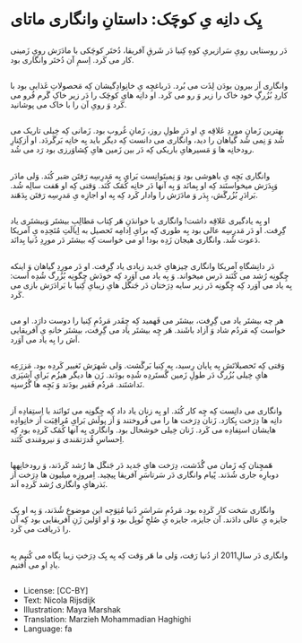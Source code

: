 # یِک دانِه یِ کوچَک: داستانِ وانگاری ماتای

##
دَر روستایی رویِ سَرازیریِ کوهِ کِنیا دَر شَرقِ آفریقا، دُختَر کوچَکی با مادَرَش رویِ زَمینی کار می کَرد. اِسمِ آن دُختَر وانگاری بود.

##
وانگاری اَز بیرون بودَن لِذَت می بُرد. دَرباغچِه یِ خانِوادِگیشان کِه مَحصولاتِ غَذایی بود با کاردِ بُزُرگِ خود خاک را زیر وَ رو می کَرد. او دانِه هایِ کوچَک را دَر زیر خاکِ گَرم فُرو می کَرد وَ رویِ آن را با خاک می پوشانید.

##
بهترین زَمانِ مورِدِ عَلاقِه یِ او دَر طولِ روز، زَمانِ غُروب بود. زَمانی کِه خِیلی تاریک می شُد وَ نِمی شُد گیاهان را دید، وانگاری می دانست کِه دیگر باید بِه خانِه بَرگَردَد. او اَزکِنارِ رودخانِه ها وَ مَسیرهایِ باریکی کِه دَر بین زَمین هایِ کِشاوَرزی بود رَد می شُد.

##
وانگاری بَچِه یِ باهوشی بود وَ نِمیتَوانِست بَرایِ بِه مَدرِسِه رَفتَن صَبر کُنَد. وَلی مادَر وَپِدَرَش میخواستَند کِه او بِمانَد وَ بِه آنها دَر خانِه کُمَک کُنَد. وَقتی کِه او هَفت سالِه شُد. بَرادَرِ بُزُرگَش، پِدَر وَ مادَرَش را وادار کَرد کِه بِه او اجازِه یِ مَدرِسِه رَفتَن بِدَهَند.

##
او بِه یادگیری عَلاقِه داشت! وانگاری با خواندَنِ هَر کِتاب مَطالِبِ بیشتَر وَبیشتَری یاد گِرِفت. او دَر مَدرِسِه عالی بود بِه طوری کِه برایِ اِدامِه تَحصیل به اِیالَتِ مُتَحِدِه یِ آمریکا دَعوت شُد. وانگاری هیجان زَدِه بود! او می خواست کِه بیشتَر دَر مورِدِ دُنیا بِدانَد.

##
دَر دانِشگاهِ آمریکا وانگاری چیزهایِ جَدید زیادی یاد گِرِفت. او دَر مورِدِ گیاهان وَ اینکه چِگونِه رُشد می کُنَند دَرس میخواند. وَ بِه یاد می آوَرد کِه خودَش چِگونِه بُزُرگ شُدِه اَست: بِه یاد می آوَرد کِه چِگونِه دَر زیر سایه دِرَختان دَر جَنگَل هایِ زیبایِ کِنیا با بَرادَرَش بازی می کَرد.

##
هر چه بیشتَر یاد می گِرِفت، بیشتَر می فَهمید کِه چِقَدر مَردُمِ کِنیا را دوست دارَد. او می خواست کِه مَردُم شاد وَ آزاد باشَند. هَر چِه بیشتَر یاد می گِرِفت، بیشتَر خانهِ یِ آفریقایی اَش را بِه یاد می آوَرد.

##
وَقتی کِه تَحصیلاتَش بِه پایان رِسید، بِه کِنیا بَرگَشت. وَلی شَهرَش تَغییر کَردِه بود. مَزرَعِه هایِ خِیلی بُزُرگ دَر طولِ زَمین گُستَردِه شُدِه بودَند. زَن ها دیگر هیزُم بَرایِ آشپَزی نَداشتَند. مَردُم فَقیر بودَند وَ بَچِه ها گُرُسنِه.

##
وانگاری می دانِست کِه چِه کار کُنَد. او بِه زنان یاد داد کِه چِگونِه می تَوانَند با اِستِفادِه اَز دانِه ها دِرَخت بِکارَد. زَنان دِرَخت ها را می فُروختند وَ اَز پولَش بَرایِ مُراقِبَت اَز خانِوادِه هایشان استِفادِه می کَرد. زَنان خِیلی خوشحال بود. وانگاری بِه آنها کُمَک کَردِه بود کِه اِحساسِ قُدرَتمَندی وَ نیرومَندی کُنَند.

##
هَمچِنان کِه زَمان می گُذَشت، دِرَخت هایِ جَدید دَر جَنگَل ها رُشد کَردَند، وَ رودخانِهها دوبارِه جاری شُدَند. پًیام وانگاری دَر سَرتاسَرِ آفریقا پیچید. اِمروزِه میلیون ها دِرَخت اَز بَذرهایِ وانگاری رُشد کَردِه اَند.

##
وانگاری سَخت کار کَردِه بود. مَردُمِ سَراسَرِ دُنیا مُتِوَجِه این موضوع شُدَند، وَ بِه او یِک جایزه یِ عالی دادَند. آن جایزه، جایزه یِ صُلحِ نُوبِل بود وَ او اوَلین زَنِ آفریقایی بود کِه آن را دَریافت می کَرد.

##
وانگاری دَر سالِ2011 از دُنیا رَفت، وَلی ما هَر وَقت کِه بِه یِک دِرَختِ زیبا نِگاه می کُنیم بِه یادِ او می اُفتیم.

##
* License: [CC-BY]
* Text: Nicola Rijsdijk
* Illustration: Maya Marshak
* Translation: Marzieh Mohammadian Haghighi
* Language: fa
